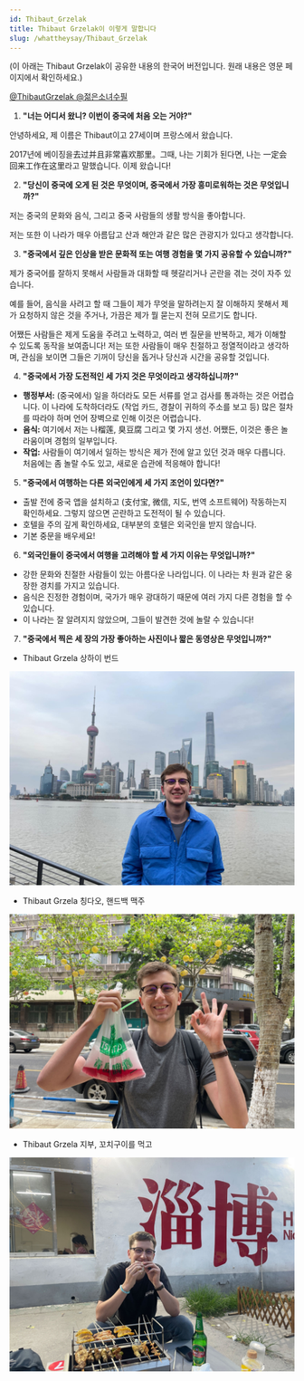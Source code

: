 ```yaml
---
id: Thibaut_Grzelak
title: Thibaut Grzelak이 이렇게 말합니다
slug: /whattheysay/Thibaut_Grzelak
---
```


(이 아래는 Thibaut Grzelak이 공유한 내용의 한국어 버전입니다. 원래 내용은 영문 페이지에서 확인하세요.)

[@ThibautGrzelak @젊은소녀수필](https://www.xiaohongshu.com/user/profile/650068660000000004026a3c)   

1. **"너는 어디서 왔니? 이번이 중국에 처음 오는 거야?"**

안녕하세요, 제 이름은 Thibaut이고 27세이며 프랑스에서 왔습니다.

2017년에 베이징을去过并且非常喜欢那里。그때, 나는 기회가 된다면, 나는 一定会回来工作在这里라고 말했습니다. 이제 왔습니다!

2. **"당신이 중국에 오게 된 것은 무엇이며, 중국에서 가장 흥미로워하는 것은 무엇입니까?"**

저는 중국의 문화와 음식, 그리고 중국 사람들의 생활 방식을 좋아합니다.

저는 또한 이 나라가 매우 아름답고 산과 해안과 같은 많은 관광지가 있다고 생각합니다.

3. **"중국에서 깊은 인상을 받은 문화적 또는 여행 경험을 몇 가지 공유할 수 있습니까?"**

제가 중국어를 잘하지 못해서 사람들과 대화할 때 헷갈리거나 곤란을 겪는 것이 자주 있습니다.

예를 들어, 음식을 사려고 할 때 그들이 제가 무엇을 말하려는지 잘 이해하지 못해서 제가 요청하지 않은 것을 주거나, 가끔은 제가 뭘 묻는지 전혀 모르기도 합니다.

어쨌든 사람들은 제게 도움을 주려고 노력하고, 여러 번 질문을 반복하고, 제가 이해할 수 있도록 동작을 보여줍니다! 저는 또한 사람들이 매우 친절하고 정열적이라고 생각하며, 관심을 보이면 그들은 기꺼이 당신을 돕거나 당신과 시간을 공유할 것입니다.

4. **"중국에서 가장 도전적인 세 가지 것은 무엇이라고 생각하십니까?"**

* **행정부서:** (중국에서) 일을 하더라도 모든 서류를 얻고 검사를 통과하는 것은 어렵습니다. 이 나라에 도착하더라도 (작업 카드, 경찰이 귀하의 주소를 보고 등) 많은 절차를 따라야 하며 언어 장벽으로 인해 이것은 어렵습니다.
* **음식:** 여기에서 저는 나榴莲, 臭豆腐 그리고 몇 가지 생선. 어쨌든, 이것은 좋은 놀라움이며 경험의 일부입니다.
* **작업:** 사람들이 여기에서 일하는 방식은 제가 전에 알고 있던 것과 매우 다릅니다. 처음에는 좀 놀랄 수도 있고, 새로운 습관에 적응해야 합니다!

5. **"중국에서 여행하는 다른 외국인에게 세 가지 조언이 있다면?"**

* 출발 전에 중국 앱을 설치하고 (支付宝, 微信, 지도, 번역 소프트웨어) 작동하는지 확인하세요. 그렇지 않으면 곤란하고 도전적이 될 수 있습니다.
* 호텔을 주의 깊게 확인하세요, 대부분의 호텔은 외국인을 받지 않습니다.
* 기본 중문을 배우세요!

6. **"외국인들이 중국에서 여행을 고려해야 할 세 가지 이유는 무엇입니까?"**

* 강한 문화와 친절한 사람들이 있는 아름다운 나라입니다. 이 나라는 차 원과 같은 웅장한 경치를 가지고 있습니다.
* 음식은 진정한 경험이며, 국가가 매우 광대하기 때문에 여러 가지 다른 경험을 할 수 있습니다.
* 이 나라는 잘 알려지지 않았으며, 그들이 발견한 것에 놀랄 수 있습니다!

7. **"중국에서 찍은 세 장의 가장 좋아하는 사진이나 짧은 동영상은 무엇입니까?"**

* Thibaut Grzela 상하이 번드

![Thibaut_Grzelak_1](./img/Thibaut_Grzelak/Thibaut_Grzelak_1.png)

* Thibaut Grzela 칭다오, 핸드백 맥주

![Thibaut_Grzelak_2](./img/Thibaut_Grzelak/Thibaut_Grzelak_2.png)

* Thibaut Grzela 지부, 꼬치구이를 먹고

![Thibaut_Grzelak_3](./img/Thibaut_Grzelak/Thibaut_Grzelak_3.png)